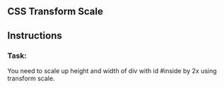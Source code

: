## CSS Transform Scale
## Instructions

### Task:

You need to scale up height and width of div with id #inside by 2x using transform scale.
